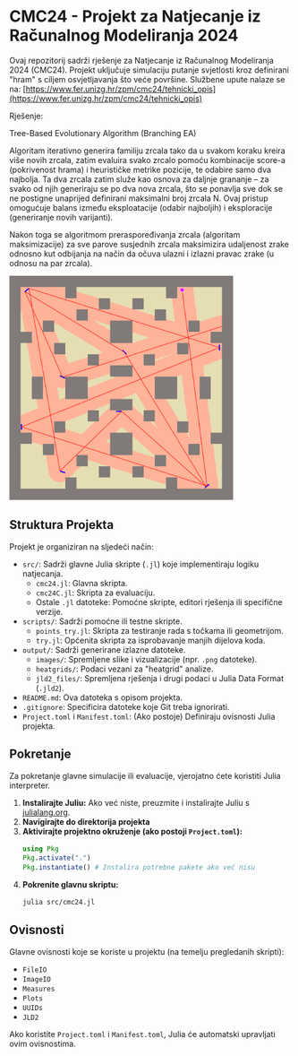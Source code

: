 # CMC24 - Projekt za Natjecanje iz Računalnog Modeliranja 2024

Ovaj repozitorij sadrži rješenje za Natjecanje iz Računalnog Modeliranja 2024 (CMC24). Projekt uključuje simulaciju putanje svjetlosti kroz definirani "hram" s ciljem osvjetljavanja što veće površine.
Službene upute nalaze se na: [https://www.fer.unizg.hr/zpm/cmc24/tehnicki_opis](https://www.fer.unizg.hr/zpm/cmc24/tehnicki_opis)

Rješenje:

Tree-Based Evolutionary Algorithm (Branching EA)

Algoritam iterativno generira familiju zrcala tako da u svakom koraku kreira više novih zrcala, zatim evaluira svako zrcalo pomoću kombinacije score-a (pokrivenost hrama) i heurističke metrike pozicije, te odabire samo dva najbolja. Ta dva zrcala zatim služe kao osnova za daljnje grananje – za svako od njih generiraju se po dva nova zrcala, što se ponavlja sve dok se ne postigne unaprijed definirani maksimalni broj zrcala N. Ovaj pristup omogućuje balans između eksploatacije (odabir najboljih) i eksploracije (generiranje novih varijanti). 

Nakon toga se algoritmom preraspoređivanja zrcala (algoritam maksimizacije) za sve parove susjednih zrcala maksimizira udaljenost zrake odnosno kut odbijanja na način da očuva ulazni i izlazni pravac zrake (u odnosu na par zrcala).

<img src="output/images/cmc24_solution.png" alt="Rješenje" width="400"/>

## Struktura Projekta

Projekt je organiziran na sljedeći način:

*   `src/`: Sadrži glavne Julia skripte (`.jl`) koje implementiraju logiku natjecanja.
    *   `cmc24.jl`: Glavna skripta.
    *   `cmc24C.jl`: Skripta za evaluaciju.
    *   Ostale `.jl` datoteke: Pomoćne skripte, editori rješenja ili specifične verzije.
*   `scripts/`: Sadrži pomoćne ili testne skripte.
    *   `points_try.jl`: Skripta za testiranje rada s točkama ili geometrijom.
    *   `try.jl`: Općenita skripta za isprobavanje manjih dijelova koda.
*   `output/`: Sadrži generirane izlazne datoteke.
    *   `images/`: Spremljene slike i vizualizacije (npr. `.png` datoteke).
    *   `heatgrids/`: Podaci vezani za "heatgrid" analize.
    *   `jld2_files/`: Spremljena rješenja i drugi podaci u Julia Data Format (`.jld2`).
*   `README.md`: Ova datoteka s opisom projekta.
*   `.gitignore`: Specificira datoteke koje Git treba ignorirati.
*   `Project.toml` i `Manifest.toml`: (Ako postoje) Definiraju ovisnosti Julia projekta.

## Pokretanje

Za pokretanje glavne simulacije ili evaluacije, vjerojatno ćete koristiti Julia interpreter.

1.  **Instalirajte Juliu:** Ako već niste, preuzmite i instalirajte Juliu s [julialang.org](https://julialang.org/).
2.  **Navigirajte do direktorija projekta**
3.  **Aktivirajte projektno okruženje (ako postoji `Project.toml`):**
    ```julia
    using Pkg
    Pkg.activate(".")
    Pkg.instantiate() # Instalira potrebne pakete ako već nisu
    ```
4.  **Pokrenite glavnu skriptu:**
    ```bash
    julia src/cmc24.jl
    ```

## Ovisnosti

Glavne ovisnosti koje se koriste u projektu (na temelju pregledanih skripti):
*   `FileIO`
*   `ImageIO`
*   `Measures`
*   `Plots`
*   `UUIDs`
*   `JLD2`

Ako koristite `Project.toml` i `Manifest.toml`, Julia će automatski upravljati ovim ovisnostima.
